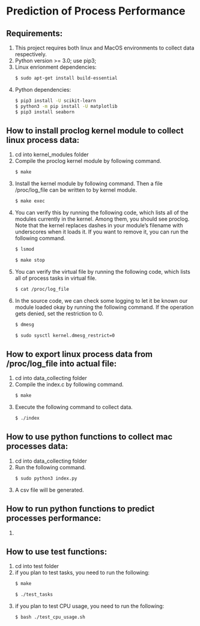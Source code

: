 # Prediction of Process Performance

## Requirements:
1. This project requires both linux and MacOS environments to collect data respectively.
2. Python version >= 3.0; use pip3;
3. Linux enrionment dependencies:
	```sh
	$ sudo apt-get install build-essential
	```
4. Python dependencies:
	```sh
   $ pip3 install -U scikit-learn
   $ python3 -m pip install -U matplotlib
   $ pip3 install seaborn
	```

## How to install proclog kernel module to collect linux process data:
1. cd into kernel_modules folder
2. Compile the proclog kernel module by following command.
   ```sh
   $ make
   ```
3. Install the kernel module by following command. Then a file /proc/log_file can be written to by kernel module.
   ```sh
   $ make exec
   ```  
4. You can verify this by running the following code, which lists all of the modules currently in the kernel. Among them, you should see proclog. Note that the kernel replaces dashes in your module’s filename with underscores when it loads it. If you want to remove it, you can run the following command. 
   ```sh
   $ lsmod
   ```
   ```sh
   $ make stop
   ```
5. You can verify the virtual file by running the following code, which lists all of process tasks in virtual file.
   ```sh
   $ cat /proc/log_file
   ```
6. In the source code, we can check some logging to let it be known our module loaded okay by running the following command. If the operation gets denied, set the restriction to 0.  
   ```sh
   $ dmesg 
   ```
   ```sh
   $ sudo sysctl kernel.dmesg_restrict=0
   ```

## How to export linux process data from /proc/log_file into actual file:   
1. cd into data_collecting folder
2. Compile the index.c by following command.
   ```sh
   $ make
   ```
3. Execute the following command to collect data.   
   ```sh
   $ ./index 
   ```

## How to use python functions to collect mac processes data:
1. cd into data_collecting folder   
2. Run the following command. 
   ```sh
   $ sudo python3 index.py
   ```
3. A csv file will be generated.

## How to run python functions to predict processes performance:
1. 

## How to use test functions:
1. cd into test folder
2. if you plan to test tasks, you need to run the following:
   ```sh
   $ make
   ```
   ```sh
   $ ./test_tasks
   ```
3. if you plan to test CPU usage, you need to run the following:
   ```sh
   $ bash ./test_cpu_usage.sh
   ``` 

 